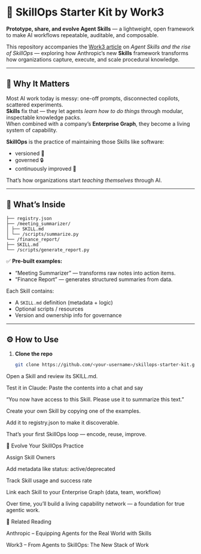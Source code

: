 # 🧠 SkillOps Starter Kit by Work3

**Prototype, share, and evolve Agent Skills** — a lightweight, open framework to make AI workflows repeatable, auditable, and composable.

This repository accompanies the [Work3 article](https://work3.substack.com/) on *Agent Skills and the rise of SkillOps* — exploring how Anthropic’s new **Skills** framework transforms how organizations capture, execute, and scale procedural knowledge.

---

## 🚀 Why It Matters

Most AI work today is messy: one-off prompts, disconnected copilots, scattered experiments.  
**Skills** fix that — they let agents *learn how to do things* through modular, inspectable knowledge packs.  
When combined with a company’s **Enterprise Graph**, they become a living system of capability.

**SkillOps** is the practice of maintaining those Skills like software:
- versioned 🧾  
- governed 🔒  
- continuously improved 🔁  

That’s how organizations start *teaching themselves* through AI.

---

## 🧩 What’s Inside
```/skills-library/
├── registry.json
├── /meeting_summarizer/
│ ├── SKILL.md
│ └── /scripts/summarize.py
└── /finance_report/
├── SKILL.md
└── /scripts/generate_report.py
```


✅ **Pre-built examples:**  
- “Meeting Summarizer” — transforms raw notes into action items.  
- “Finance Report” — generates structured summaries from data.  

Each Skill contains:
- A `SKILL.md` definition (metadata + logic)  
- Optional scripts / resources  
- Version and ownership info for governance  

---

## ⚙️ How to Use

1. **Clone the repo**
   ```bash
   git clone https://github.com/<your-username>/skillops-starter-kit.git```


Open a Skill and review its SKILL.md.

Test it in Claude:
Paste the contents into a chat and say

“You now have access to this Skill. Please use it to summarize this text.”

Create your own Skill by copying one of the examples.

Add it to registry.json to make it discoverable.

That’s your first SkillOps loop — encode, reuse, improve.

🌱 Evolve Your SkillOps Practice

Assign Skill Owners

Add metadata like status: active/deprecated

Track Skill usage and success rate

Link each Skill to your Enterprise Graph (data, team, workflow)

Over time, you’ll build a living capability network — a foundation for true agentic work.

🧩 Related Reading

Anthropic – Equipping Agents for the Real World with Skills

Work3 – From Agents to SkillOps: The New Stack of Work
